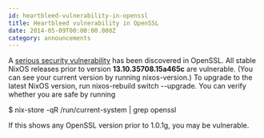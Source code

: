```yaml
---
id: heartbleed-vulnerability-in-openssl
title: Heartbleed vulnerability in OpenSSL 
date: 2014-05-09T00:00:00.000Z
category: announcements
---
```

A [serious security vulnerability](http://heartbleed.com/) has been discovered in OpenSSL. All stable NixOS releases prior to version **13.10.35708.15a465c** are vulnerable. (You can see your current version by running nixos-version.) To upgrade to the latest NixOS version, run nixos-rebuild switch --upgrade. You can verify whether you are safe by running

$ nix-store -qR /run/current-system | grep openssl

If this shows any OpenSSL version prior to 1.0.1g, you may be vulnerable.
